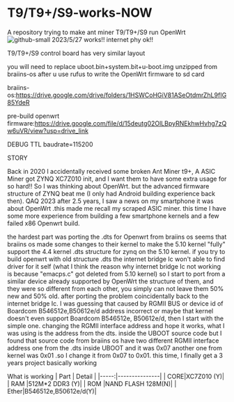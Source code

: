 # T9/T9+/S9-works-NOW
A repository trying to make ant miner T9/T9+/S9 run OpenWrt
![github-small](https://cdn.discordapp.com/attachments/857047152684564523/1131909660031590470/FB_IMG_1685144491590.jpg)	
2023/5/27 works!! internet phy ok!!

T9/T9+/S9 control board has very similar layout 

you will need to replace uboot.bin+system.bit+u-boot.img unzipped from braiins-os after u use rufus to write the OpenWrt firmware to sd card 

braiins-os:https://drive.google.com/drive/folders/1HSWCoHGiV81ASeOtdmrZhL9fIG85YdeR

pre-build openwrt firmware:https://drive.google.com/file/d/15deutg02OlLBpyRNEkhwHvhg7zQw6uVR/view?usp=drive_link


DEBUG TTL baudrate=115200




STORY

Back in 2020 I accidentally received some broken Ant Miner t9+, A ASIC Miner got ZYNQ XC7Z010 init, and I want them to have some extra usage for so hard!! So I was thinking about OpenWrt. but the advanced firmware structure of ZYNQ beat me (I only had Android building experience back then). QAQ
2023 after 2.5 years, I saw a news on my smartphone it was about OpenWrt .this made me recall 
my scraped  ASIC miner. this time I have some more experience from building a few smartphone kernels and a few failed x86 Openwrt build.

the hardest part was porting the .dts for Openwrt from braiins os seems that braiins os made some changes to their kernel to make the 5.10 kernel "fully" support the 4.4 kernel .dts structure for zynq on the 5.10 kernel. if you try to build openwrt with old structure .dts the internet bridge Ic won't able to find driver for it self (what I think the reason why internet bridge Ic not working is because "emacps.c" got deleted from 5.10 kernel) 
so I start to port from a similar device already supported by OpenWrt the structure of them, and they were so different from each other, you simply can not leave them 50% new and 50% old. after porting the problem coincidentally back to the internet bridge Ic. I was guessing that caused by RGMII BUS or device id of  Boardcom B546512e,B50612e/d address incorrect or maybe that kernel doesn't even support Boardcom B546512e, B50612e/d, then I start with the simple one. changing the RGMII interface address and hope it works, what I was using is the address from the dts. inside the UBOOT source code but I found that source code from braiins os have two different RGMII interface address  one from the .dts inside UBOOT and it was  0x07 another one from kernel was 0x01 .so I change it from 0x07 to 0x01. this time, I finally get a 3 years project basically working 


What is working
| Part | Detail        |
|-----:|---------------|
|  CORE|XC7Z010        (Y)|
|  RAM |512M*2 DDR3    (Y)|
|  ROM |NAND FLASH 128M(N)|
| Ether|B546512e,B50612e/d(Y)|




